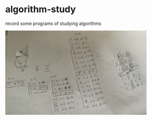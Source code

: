 # algorithm-study
record some programs of studying algorithms

![image](https://github.com/DeosChange/algorithm-study/blob/master/images/mytest.png?raw=true)
